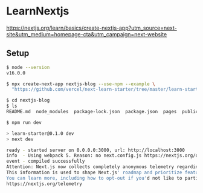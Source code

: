 # LearnNextjs

https://nextjs.org/learn/basics/create-nextjs-app?utm_source=next-site&utm_medium=homepage-cta&utm_campaign=next-website

## Setup

```bash
$ node --version
v16.0.0

$ npx create-next-app nextjs-blog --use-npm --example \
  "https://github.com/vercel/next-learn-starter/tree/master/learn-starter"

$ cd nextjs-blog
$ ls
README.md  node_modules  package-lock.json  package.json  pages  public

$ npm run dev

> learn-starter@0.1.0 dev
> next dev

ready - started server on 0.0.0.0:3000, url: http://localhost:3000
info  - Using webpack 5. Reason: no next.config.js https://nextjs.org/docs/messages/webpack5
event - compiled successfully
Attention: Next.js now collects completely anonymous telemetry regarding usage.
This information is used to shape Next.js' roadmap and prioritize features.
You can learn more, including how to opt-out if you'd not like to participate in this anonymous program, by visiting the following URL:
https://nextjs.org/telemetry
```
